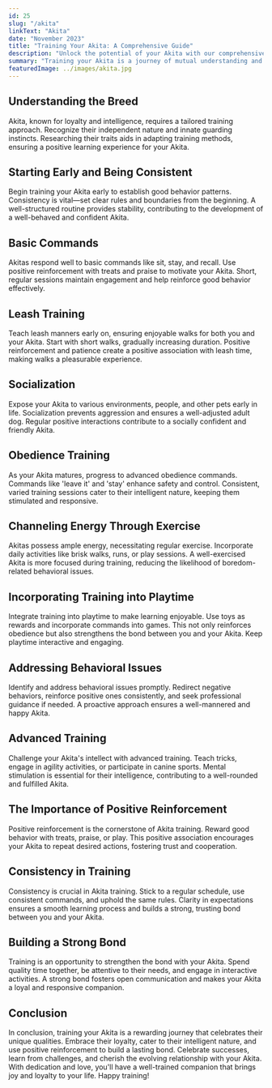```yaml
---
id: 25
slug: "/akita"
linkText: "Akita"
date: "November 2023"
title: "Training Your Akita: A Comprehensive Guide"
description: "Unlock the potential of your Akita with our comprehensive training guide. From basic commands to advanced skills—build trust and obedience."
summary: "Training your Akita is a journey of mutual understanding and building a strong bond. In this comprehensive guide, we'll explore key aspects of Akita training, offering practical tips for success and fostering a harmonious relationship with your noble companion."
featuredImage: ../images/akita.jpg
---
```


## Understanding the Breed

Akita, known for loyalty and intelligence, requires a tailored training approach. Recognize their independent nature and innate guarding instincts. Researching their traits aids in adapting training methods, ensuring a positive learning experience for your Akita.

## Starting Early and Being Consistent

Begin training your Akita early to establish good behavior patterns. Consistency is vital—set clear rules and boundaries from the beginning. A well-structured routine provides stability, contributing to the development of a well-behaved and confident Akita.

## Basic Commands

Akitas respond well to basic commands like sit, stay, and recall. Use positive reinforcement with treats and praise to motivate your Akita. Short, regular sessions maintain engagement and help reinforce good behavior effectively.

## Leash Training

Teach leash manners early on, ensuring enjoyable walks for both you and your Akita. Start with short walks, gradually increasing duration. Positive reinforcement and patience create a positive association with leash time, making walks a pleasurable experience.

## Socialization

Expose your Akita to various environments, people, and other pets early in life. Socialization prevents aggression and ensures a well-adjusted adult dog. Regular positive interactions contribute to a socially confident and friendly Akita.

## Obedience Training

As your Akita matures, progress to advanced obedience commands. Commands like 'leave it' and 'stay' enhance safety and control. Consistent, varied training sessions cater to their intelligent nature, keeping them stimulated and responsive.

## Channeling Energy Through Exercise

Akitas possess ample energy, necessitating regular exercise. Incorporate daily activities like brisk walks, runs, or play sessions. A well-exercised Akita is more focused during training, reducing the likelihood of boredom-related behavioral issues.

## Incorporating Training into Playtime

Integrate training into playtime to make learning enjoyable. Use toys as rewards and incorporate commands into games. This not only reinforces obedience but also strengthens the bond between you and your Akita. Keep playtime interactive and engaging.

## Addressing Behavioral Issues

Identify and address behavioral issues promptly. Redirect negative behaviors, reinforce positive ones consistently, and seek professional guidance if needed. A proactive approach ensures a well-mannered and happy Akita.

## Advanced Training

Challenge your Akita's intellect with advanced training. Teach tricks, engage in agility activities, or participate in canine sports. Mental stimulation is essential for their intelligence, contributing to a well-rounded and fulfilled Akita.

## The Importance of Positive Reinforcement

Positive reinforcement is the cornerstone of Akita training. Reward good behavior with treats, praise, or play. This positive association encourages your Akita to repeat desired actions, fostering trust and cooperation.

## Consistency in Training

Consistency is crucial in Akita training. Stick to a regular schedule, use consistent commands, and uphold the same rules. Clarity in expectations ensures a smooth learning process and builds a strong, trusting bond between you and your Akita.

## Building a Strong Bond

Training is an opportunity to strengthen the bond with your Akita. Spend quality time together, be attentive to their needs, and engage in interactive activities. A strong bond fosters open communication and makes your Akita a loyal and responsive companion.

## Conclusion

In conclusion, training your Akita is a rewarding journey that celebrates their unique qualities. Embrace their loyalty, cater to their intelligent nature, and use positive reinforcement to build a lasting bond. Celebrate successes, learn from challenges, and cherish the evolving relationship with your Akita. With dedication and love, you'll have a well-trained companion that brings joy and loyalty to your life. Happy training!
